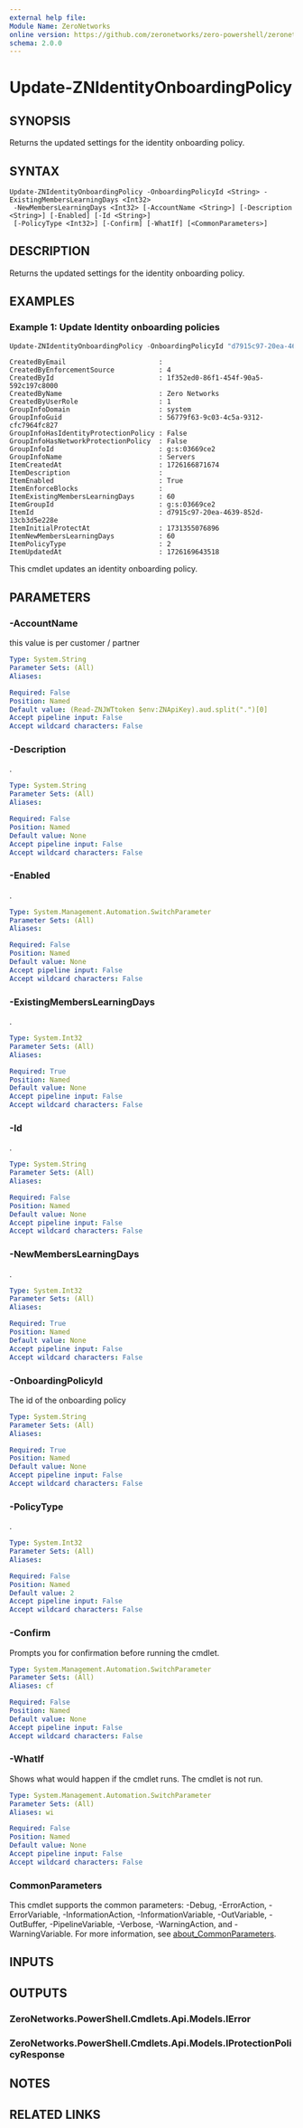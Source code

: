 ```yaml
---
external help file:
Module Name: ZeroNetworks
online version: https://github.com/zeronetworks/zero-powershell/zeronetworks/update-znidentityonboardingpolicy
schema: 2.0.0
---
```


# Update-ZNIdentityOnboardingPolicy

## SYNOPSIS
Returns the updated settings for the identity onboarding policy.

## SYNTAX

```
Update-ZNIdentityOnboardingPolicy -OnboardingPolicyId <String> -ExistingMembersLearningDays <Int32>
 -NewMembersLearningDays <Int32> [-AccountName <String>] [-Description <String>] [-Enabled] [-Id <String>]
 [-PolicyType <Int32>] [-Confirm] [-WhatIf] [<CommonParameters>]
```

## DESCRIPTION
Returns the updated settings for the identity onboarding policy.

## EXAMPLES

### Example 1: Update Identity onboarding policies
```powershell
Update-ZNIdentityOnboardingPolicy -OnboardingPolicyId "d7915c97-20ea-4639-852d-13cb3d5e228e" -ExistingMembersLearningDays 60 -NewMembersLearningDays 60
```

```output
CreatedByEmail                       : 
CreatedByEnforcementSource           : 4
CreatedById                          : 1f352ed0-86f1-454f-90a5-592c197c8000
CreatedByName                        : Zero Networks
CreatedByUserRole                    : 1
GroupInfoDomain                      : system
GroupInfoGuid                        : 56779f63-9c03-4c5a-9312-cfc7964fc827
GroupInfoHasIdentityProtectionPolicy : False
GroupInfoHasNetworkProtectionPolicy  : False
GroupInfoId                          : g:s:03669ce2
GroupInfoName                        : Servers
ItemCreatedAt                        : 1726166871674
ItemDescription                      : 
ItemEnabled                          : True
ItemEnforceBlocks                    : 
ItemExistingMembersLearningDays      : 60
ItemGroupId                          : g:s:03669ce2
ItemId                               : d7915c97-20ea-4639-852d-13cb3d5e228e
ItemInitialProtectAt                 : 1731355076896
ItemNewMembersLearningDays           : 60
ItemPolicyType                       : 2
ItemUpdatedAt                        : 1726169643518
```

This cmdlet updates an identity onboarding policy.

## PARAMETERS

### -AccountName
this value is per customer / partner

```yaml
Type: System.String
Parameter Sets: (All)
Aliases:

Required: False
Position: Named
Default value: (Read-ZNJWTtoken $env:ZNApiKey).aud.split(".")[0]
Accept pipeline input: False
Accept wildcard characters: False
```

### -Description
.

```yaml
Type: System.String
Parameter Sets: (All)
Aliases:

Required: False
Position: Named
Default value: None
Accept pipeline input: False
Accept wildcard characters: False
```

### -Enabled
.

```yaml
Type: System.Management.Automation.SwitchParameter
Parameter Sets: (All)
Aliases:

Required: False
Position: Named
Default value: None
Accept pipeline input: False
Accept wildcard characters: False
```

### -ExistingMembersLearningDays
.

```yaml
Type: System.Int32
Parameter Sets: (All)
Aliases:

Required: True
Position: Named
Default value: None
Accept pipeline input: False
Accept wildcard characters: False
```

### -Id
.

```yaml
Type: System.String
Parameter Sets: (All)
Aliases:

Required: False
Position: Named
Default value: None
Accept pipeline input: False
Accept wildcard characters: False
```

### -NewMembersLearningDays
.

```yaml
Type: System.Int32
Parameter Sets: (All)
Aliases:

Required: True
Position: Named
Default value: None
Accept pipeline input: False
Accept wildcard characters: False
```

### -OnboardingPolicyId
The id of the onboarding policy

```yaml
Type: System.String
Parameter Sets: (All)
Aliases:

Required: True
Position: Named
Default value: None
Accept pipeline input: False
Accept wildcard characters: False
```

### -PolicyType
.

```yaml
Type: System.Int32
Parameter Sets: (All)
Aliases:

Required: False
Position: Named
Default value: 2
Accept pipeline input: False
Accept wildcard characters: False
```

### -Confirm
Prompts you for confirmation before running the cmdlet.

```yaml
Type: System.Management.Automation.SwitchParameter
Parameter Sets: (All)
Aliases: cf

Required: False
Position: Named
Default value: None
Accept pipeline input: False
Accept wildcard characters: False
```

### -WhatIf
Shows what would happen if the cmdlet runs.
The cmdlet is not run.

```yaml
Type: System.Management.Automation.SwitchParameter
Parameter Sets: (All)
Aliases: wi

Required: False
Position: Named
Default value: None
Accept pipeline input: False
Accept wildcard characters: False
```

### CommonParameters
This cmdlet supports the common parameters: -Debug, -ErrorAction, -ErrorVariable, -InformationAction, -InformationVariable, -OutVariable, -OutBuffer, -PipelineVariable, -Verbose, -WarningAction, and -WarningVariable. For more information, see [about_CommonParameters](http://go.microsoft.com/fwlink/?LinkID=113216).

## INPUTS

## OUTPUTS

### ZeroNetworks.PowerShell.Cmdlets.Api.Models.IError

### ZeroNetworks.PowerShell.Cmdlets.Api.Models.IProtectionPolicyResponse

## NOTES

## RELATED LINKS

